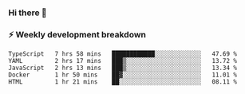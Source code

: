 ### Hi there 👋

### ⚡ Weekly development breakdown
<!--START_SECTION:waka-->
```text
TypeScript   7 hrs 58 mins   ████████████░░░░░░░░░░░░░   47.69 % 
YAML         2 hrs 17 mins   ███▒░░░░░░░░░░░░░░░░░░░░░   13.72 % 
JavaScript   2 hrs 13 mins   ███▒░░░░░░░░░░░░░░░░░░░░░   13.34 % 
Docker       1 hr 50 mins    ██▓░░░░░░░░░░░░░░░░░░░░░░   11.01 % 
HTML         1 hr 21 mins    ██░░░░░░░░░░░░░░░░░░░░░░░   08.11 % 
```
<!--END_SECTION:waka-->
<!--
**MarceloWis/MarceloWis** is a ✨ _special_ ✨ repository because its `README.md` (this file) appears on your GitHub profile.

Here are some ideas to get you started:

- 🔭 I’m currently working on ...
- 🌱 I’m currently learning ...
- 👯 I’m looking to collaborate on ...
- 🤔 I’m looking for help with ...
- 💬 Ask me about ...
- 📫 How to reach me: ...
- 😄 Pronouns: ...
- ⚡ Fun fact: ...
-->
